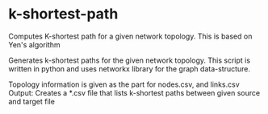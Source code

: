 # k-shortest-path
Computes K-shortest path for a given network topology. This is based on Yen's algorithm

Generates k-shortest paths for the given network topology. This script is written in python and uses networkx library for the graph data-structure.

Topology information is given as the part for nodes.csv, and links.csv
Output: Creates a *.csv file that lists k-shortest paths between given source and target file
